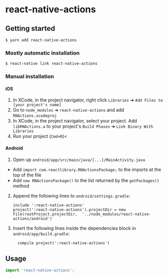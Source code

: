 # react-native-actions

## Getting started

`$ yarn add react-native-actions`

### Mostly automatic installation

`$ react-native link react-native-actions`

### Manual installation

#### iOS

1. In XCode, in the project navigator, right click `Libraries` ➜ `Add Files to [your project's name]`
2. Go to `node_modules` ➜ `react-native-actions` and add `RNActions.xcodeproj`
3. In XCode, in the project navigator, select your project. Add `libRNActions.a` to your project's `Build Phases` ➜ `Link Binary With Libraries`
4. Run your project (`Cmd+R`)<

#### Android

1. Open up `android/app/src/main/java/[...]/MainActivity.java`
  - Add `import com.reactlibrary.RNActionsPackage;` to the imports at the top of the file
  - Add `new RNActionsPackage()` to the list returned by the `getPackages()` method
2. Append the following lines to `android/settings.gradle`:
  	```
  	include ':react-native-actions'
  	project(':react-native-actions').projectDir = new File(rootProject.projectDir, 	'../node_modules/react-native-actions/android')
  	```
3. Insert the following lines inside the dependencies block in `android/app/build.gradle`:
  	```
      compile project(':react-native-actions')
  	```

## Usage
```javascript
import 'react-native-actions';
```
  